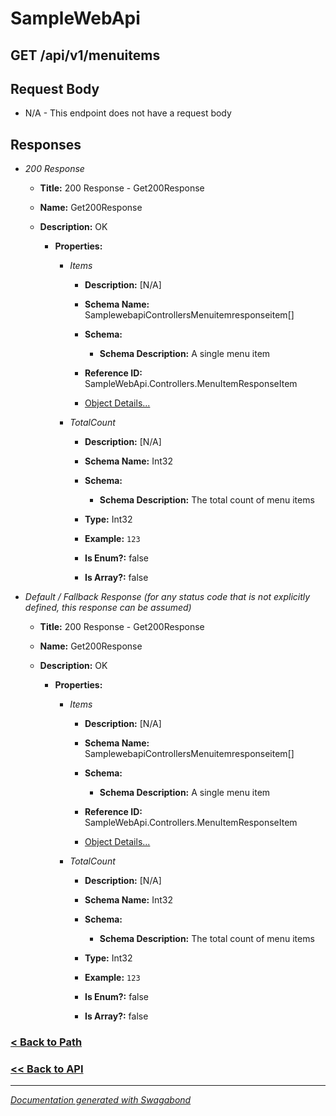 
# SampleWebApi

## GET /api/v1/menuitems










## Request Body

* N/A - This endpoint does not have a request body


## Responses

* *200 Response*
    * **Title:** 200 Response - Get200Response
    * **Name:** Get200Response
    * **Description:** OK
     
        * **Properties:**
        
            * *Items*
                * **Description:** [N/A]
                * **Schema Name:** SamplewebapiControllersMenuitemresponseitem[]
                * **Schema:** 
                    * **Schema Description:** A single menu item
 
                * **Reference ID:** SampleWebApi.Controllers.MenuItemResponseItem
                * [Object Details...](../schema/SamplewebapiControllersMenuitemresponseitem.md)
            
        
            * *TotalCount*
                * **Description:** [N/A]
                * **Schema Name:** Int32
                * **Schema:** 
                    * **Schema Description:** The total count of menu items
 
                * **Type:** Int32
                * **Example:** `123`
                * **Is Enum?:** false
                * **Is Array?:** false
            
         
         

* *Default / Fallback Response (for any status code that is not explicitly defined, this response can be assumed)*
    * **Title:** 200 Response - Get200Response
    * **Name:** Get200Response
    * **Description:** OK
     
        * **Properties:**
        
            * *Items*
                * **Description:** [N/A]
                * **Schema Name:** SamplewebapiControllersMenuitemresponseitem[]
                * **Schema:** 
                    * **Schema Description:** A single menu item
 
                * **Reference ID:** SampleWebApi.Controllers.MenuItemResponseItem
                * [Object Details...](../schema/SamplewebapiControllersMenuitemresponseitem.md)
            
        
            * *TotalCount*
                * **Description:** [N/A]
                * **Schema Name:** Int32
                * **Schema:** 
                    * **Schema Description:** The total count of menu items
 
                * **Type:** Int32
                * **Example:** `123`
                * **Is Enum?:** false
                * **Is Array?:** false
            
         
         


### [< Back to Path](../Paths/ApiV1Menuitems.md)
### [<< Back to API](../SampleWebApi.Readme.md)

*** 

*[Documentation generated with Swagabond](https://github.com/jordanbleu/swagabond)*

